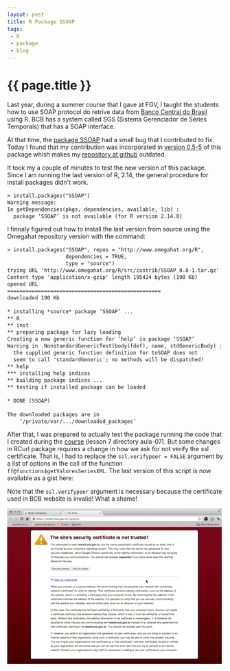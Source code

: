 ```yaml
---
layout: post
title: R Package SSOAP
tags: 
 - R
 - package
 - blog
---
```


{{ page.title }}
================

Last year, during a summer course that I gave at FGV, I taught the
students how to use SOAP protocol do retrive data from
[Banco Central do Brasil](http://bcb.gov.br/) using R. BCB has a
system called SGS (Sistema Gerenciador de Séries Temporais) that has a
SOAP interface.

At that time, the [package SSOAP](http://www.omegahat.org/SSOAP/) had
a small bug that I contributed to fix. Today I found that my
contribution was incorporated in
[version 0.5-5](http://www.omegahat.org/SSOAP/Changes.html) of this
package whish makes my
[repository at github](https://github.com/arademaker/SSOAP) outdated.

It took my a couple of minutes to test the new version of this
package. Since I am running the last version of R, 2.14, the general
procedure for install packages didn't work.

    > install.packages("SSOAP")
    Warning message:
    In getDependencies(pkgs, dependencies, available, lib) :
      package ‘SSOAP’ is not available (for R version 2.14.0)

I finnaly figured out how to install the last version from source
using the Omegahat repository version with the command:

    > install.packages("SSOAP", repos = "http://www.omegahat.org/R", 
                       dependencies = TRUE, 
                       type = "source")
    trying URL 'http://www.omegahat.org/R/src/contrib/SSOAP_0.8-1.tar.gz'
    Content type 'application/x-gzip' length 195424 bytes (190 Kb)
    opened URL
    ==================================================
    downloaded 190 Kb
    
    * installing *source* package ‘SSOAP’ ...
    ** R
    ** inst
    ** preparing package for lazy loading
    Creating a new generic function for ‘help’ in package ‘SSOAP’
    Warning in .NonstandardGenericTest(body(fdef), name, stdGenericBody) :
      the supplied generic function definition for toSOAP does not
      seem to call 'standardGeneric'; no methods will be dispatched!
    ** help
    *** installing help indices
    ** building package indices ...
    ** testing if installed package can be loaded
    
    * DONE (SSOAP)
    
    The downloaded packages are in
    	‘/private/var/.../downloaded_packages’

After that, I was prepared to actually test the package running the
code that I created during the
[course](https://github.com/arademaker/IR-2011/) (lesson 7 directory
aula-07). But some changes in RCurl package requires a change in how
we ask for not verify the ssl certificate. That is, I had to replace
the `ssl.verifypeer = FALSE` argument by a list of options in the call
of the function `ff@functions$getValoresSeriesXML`. The last version
of this script is now available as a gist here:

<script src="https://gist.github.com/1550651.js"> </script>

Note that the `ssl.verifypeer` argument is necessary because the
certificate used in BCB website is invalid! What a shame!

![BCB certificate](/images/2012-01-02-bcb-certificate.png)

